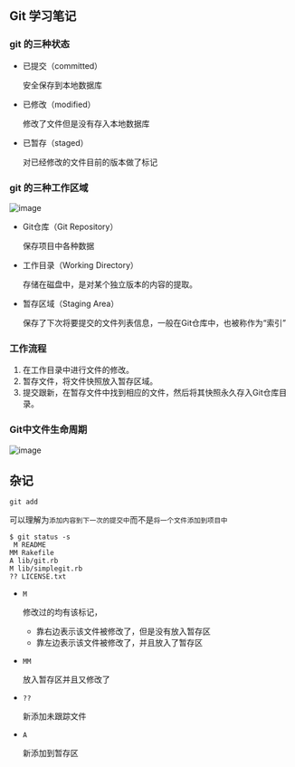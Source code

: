 ## Git 学习笔记

### git 的三种状态

- 已提交（committed）

  安全保存到本地数据库

- 已修改（modified）

  修改了文件但是没有存入本地数据库

- 已暂存（staged）

  对已经修改的文件目前的版本做了标记

### git 的三种工作区域

![image](/home/kongweikun/Pictures/gitNotes/wordStatus.jpg)

- Git仓库（Git Repository）

  保存项目中各种数据

- 工作目录（Working Directory）

  存储在磁盘中，是对某个独立版本的内容的提取。

- 暂存区域（Staging Area）

  保存了下次将要提交的文件列表信息，一般在Git仓库中，也被称作为“索引”

### 工作流程

1. 在工作目录中进行文件的修改。
2. 暂存文件，将文件快照放入暂存区域。
3. 提交跟新，在暂存文件中找到相应的文件，然后将其快照永久存入Git仓库目录。

### Git中文件生命周期

![image](/home/kongweikun/Pictures/gitNotes/gitCircle.png)





## 杂记

```
git add 
```

可以理解为`添加内容到下一次的提交中`而不是`将一个文件添加到项目中`

```git
$ git status -s
 M README
MM Rakefile
A lib/git.rb
M lib/simplegit.rb
?? LICENSE.txt
```

- `M` 

  修改过的均有该标记，

  - 靠右边表示该文件被修改了，但是没有放入暂存区
  - 靠左边表示该文件被修改了，并且放入了暂存区

- `MM` 

  放入暂存区并且又修改了

- `??` 

  新添加未跟踪文件

- `A`  

  新添加到暂存区
